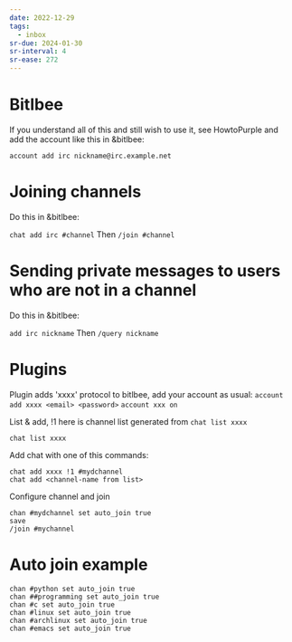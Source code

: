 ```yaml
---
date: 2022-12-29
tags:
  - inbox
sr-due: 2024-01-30
sr-interval: 4
sr-ease: 272
---
```

# Bitlbee

If you understand all of this and still wish to use it, see HowtoPurple and add
the account like this in &bitlbee:

`account add irc nickname@irc.example.net`

# Joining channels

Do this in &bitlbee:

`chat add irc #channel` Then `/join #channel`

# Sending private messages to users who are not in a channel

Do this in &bitlbee:

`add irc nickname` Then `/query nickname`

# Plugins

Plugin adds \'xxxx\' protocol to bitlbee, add your account as usual:
`account add xxxx <email> <password>` `account xxx on`

List & add, !1 here is channel list generated from `chat list xxxx`

```example
chat list xxxx
```

Add chat with one of this commands:

```example
chat add xxxx !1 #mydchannel
chat add <channel-name from list>
```

Configure channel and join

```example
chan #mydchannel set auto_join true
save
/join #mychannel
```

# Auto join example

    chan #python set auto_join true
    chan ##programming set auto_join true
    chan #c set auto_join true
    chan #linux set auto_join true
    chan #archlinux set auto_join true
    chan #emacs set auto_join true
